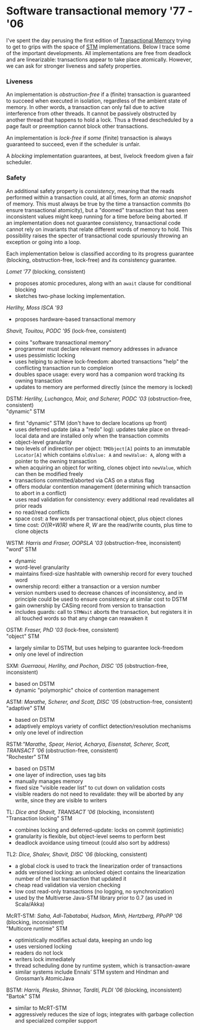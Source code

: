 # Software transactional memory '77 - '06

I've spent the day perusing the first edition of
[Transactional Memory](http://www.morganclaypool.com/doi/abs/10.2200/S00070ED1V01Y200611CAC002)
trying to get to grips with the space of
[STM](http://en.wikipedia.org/wiki/Software_transactional_memory)
implementations.  Below I trace some of the important developments.
All implementations are free from deadlock and are linearizable:
transactions appear to take place atomically.  However, we can ask for
stronger liveness and safety properties.

### Liveness

An implementation is *obstruction-free* if a (finite) transaction is
guaranteed to succeed when executed in isolation, regardless of the
ambient state of memory.  In other words, a transaction can only fail
due to active interference from other threads.  It cannot be passively
obstructed by another thread that happens to hold a lock.  Thus a
thread descheduled by a page fault or preemption cannot block other
transactions.

An implementation is *lock-free* if *some* (finite) transaction is
always guaranteed to succeed, even if the scheduler is unfair.

A *blocking* implementation guarantees, at best, livelock freedom
given a fair scheduler.

### Safety

An additional safety property is *consistency*, meaning that the reads
performed within a transaction could, at all times, form an *atomic
snapshot* of memory.  This must always be true by the time a
transaction commits (to ensure transactional atomicity), but a
"doomed" transaction that has seen inconsistent values might keep
running for a time before being aborted.  If an implementation does
not guarantee consistency, transactional code cannot rely on
invariants that relate different words of memory to hold.  This
possibility raises the specter of transactional code spuriously
throwing an exception or going into a loop.

Each implementation below is classified according to its progress guarantee
(blocking, obstruction-free, lock-free) and its consistency guarantee.

<!--more-->

*Lomet '77* (blocking, consistent)

- proposes atomic procedures, along with an `await` clause for
conditional blocking
- sketches two-phase locking implementation.
 
*Herlihy, Moss ISCA '93*

- proposes hardware-based transactional memory
 
*Shavit, Touitou, PODC '95* (lock-free, consistent)

- coins "software transactional memory" 
- programmer must declare relevant memory addresses in advance
- uses pessimistic locking
- uses helping to achieve lock-freedom: aborted transactions "help"
  the conflicting transaction run to compleion
- doubles space usage: every word has a companion word tracking its
  owning transaction
- updates to memory are performed directly (since the memory is locked)

DSTM: *Herlihy, Luchangco, Moir, and Scherer, PODC '03*  (obstruction-free, consistent) <br/>
"dynamic" STM

- first "dynamic" STM (don't have to declare locations up front)
- uses deferred update (aka a "redo" log): updates take place on
  thread-local data and are installed only when the transaction
  commits
- object-level granularity
- two levels of indirection per object: `TMObject[A]` points to an
  immutable `Locator[A]` which contains `oldValue: A` and `newValue: A`, 
  along with a pointer to the owning transaction
- when acquiring an object for writing, clones object into `newValue`,
  which can then be modified freely
- transactions committed/aborted via CAS on a status flag
- offers modular contention management (determining which transaction
  to abort in a conflict)
- uses read validation for consistency: every additional read
  revalidates all prior reads
- no read/read conflicts
- space cost: a few words per transactional object, plus object clones
- time cost: *O((R+W)R)* where *R*, *W* are the read/write counts,
  plus time to clone objects

WSTM: *Harris and Fraser, OOPSLA '03* (obstruction-free, inconsistent) <br/>
"word" STM

- dynamic
- word-level granularity
- maintains fixed-size hashtable with ownership record for every
  touched word
- ownership record: either a transaction or a version number
- version numbers used to decrease chances of inconsistency, and in
  principle could be used to ensure consistency at similar cost to DSTM
- gain ownership by CASing record from version to transaction
- includes guards: call to `STMWait` aborts the transaction, but
  registers it in all touched words so that any change can reawaken it

OSTM: *Fraser, PhD '03* (lock-free, consistent) <br/>
"object" STM

- largely similar to DSTM, but uses helping to guarantee lock-freedom
- only one level of indirection

SXM: *Guerraoui, Herlihy, and Pochon, DISC '05* (obstruction-free, inconsistent)

- based on DSTM
- dynamic "polymorphic" choice of contention management

ASTM: *Marathe, Scherer, and Scott, DISC '05* (obstruction-free, consistent) <br/>
"adaptive" STM

- based on DSTM
- adaptively employs variety of conflict detection/resolution mechanisms
- only one level of indirection

RSTM:*"Marathe, Spear, Heriot, Acharya, Eisenstat, Scherer, Scott,
TRANSACT '06* (obstruction-free, consistent)<br/> 
"Rochester" STM

- based on DSTM
- one layer of indirection, uses tag bits
- manually manages memory
- fixed size "visible reader list" to cut down on validation costs
- visible readers do not need to revalidate: they will be aborted by
  any write, since they are visible to writers

TL: *Dice and Shavit, TRANSACT '06* (blocking, inconsistent) <br/>
"Transaction locking" STM

- combines locking and deferred-update: locks on commit (optimistic)
- granularity is flexible, but object-level seems to perform best
- deadlock avoidance using timeout (could also sort by address)

TL2: *Dice, Shalev, Shavit, DISC '06* (blocking, consistent) <br/>

- a global clock is used to track the linearization order of
  transactions
- adds versioned locking: an unlocked object contains the
  linearization number of the last transaction that updated it
- cheap read validation via version checking
- low cost read-only transactions (no logging, no synchronization)
- used by the Multiverse Java-STM library prior to 0.7 (as used in Scala/Akka)

McRT-STM: *Saha, Adl-Tabatabai, Hudson, Minh, Hertzberg, PPoPP '06* (blocking, inconsistent) <br/>
"Multicore runtime" STM

- optimistically modifies actual data, keeping an undo log
- uses versioned locking
- readers do not lock
- writers lock immediately
- thread scheduling done by runtime system, which is transaction-aware
- similar systems include Ennals’ STM system and Hindman and Grossman’s AtomicJava

BSTM: *Harris, Plesko, Shinnar, Tarditi, PLDI '06* (blocking, inconsistent) <br/>
"Bartok" STM

- similar to McRT-STM
- aggressively reduces the size of logs; integrates with garbage
  collection and specialized compiler support
